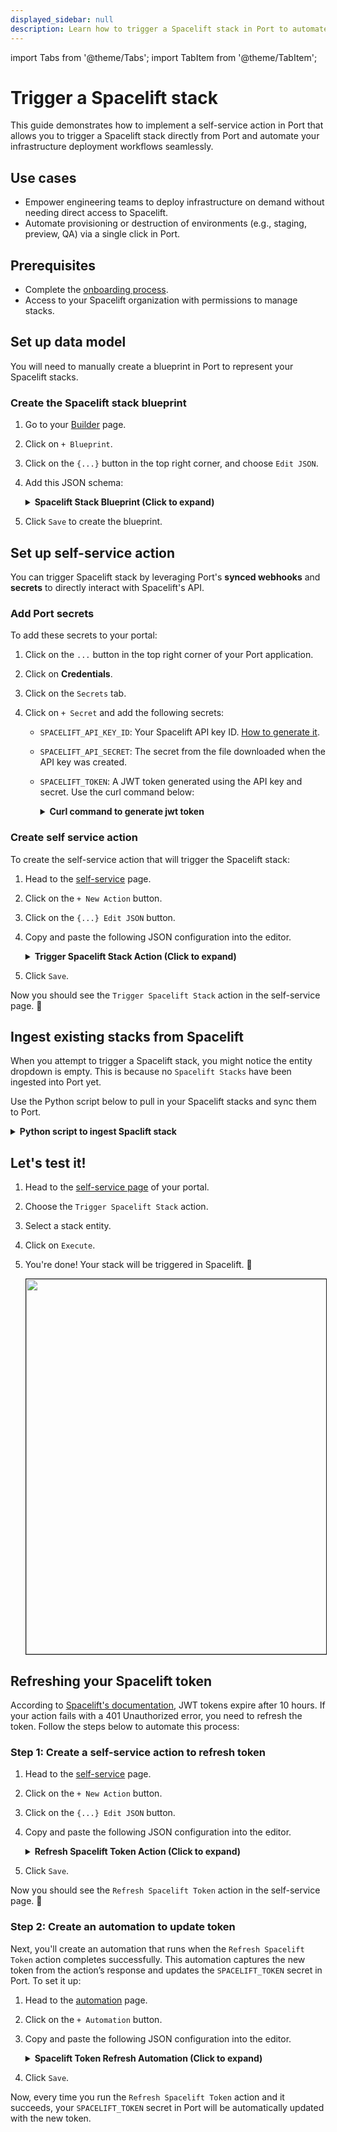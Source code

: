 ```yaml
---
displayed_sidebar: null
description: Learn how to trigger a Spacelift stack in Port to automate infrastructure workflows
---
```


import Tabs from '@theme/Tabs';
import TabItem from '@theme/TabItem';

# Trigger a Spacelift stack

This guide demonstrates how to implement a self-service action in Port that allows you to trigger a Spacelift stack directly from Port and automate your infrastructure deployment workflows seamlessly.

## Use cases
- Empower engineering teams to deploy infrastructure on demand without needing direct access to Spacelift.
- Automate provisioning or destruction of environments (e.g., staging, preview, QA) via a single click in Port.


## Prerequisites

- Complete the [onboarding process](/getting-started/overview).
- Access to your Spacelift organization with permissions to manage stacks.

## Set up data model

You will need to manually create a blueprint in Port to represent your Spacelift stacks. 

<h3>Create the Spacelift stack blueprint</h3>

1. Go to your [Builder](https://app.getport.io/settings/data-model) page.
2. Click on `+ Blueprint`.
3. Click on the `{...}` button in the top right corner, and choose `Edit JSON`.
4. Add this JSON schema:

    <details>
    <summary><b>Spacelift Stack Blueprint (Click to expand)</b></summary>

    ```json showLineNumbers
    {
    "identifier": "space_lift_stack",
    "title": "SpaceLift Stack",
    "icon": "IaC",
    "schema": {
        "properties": {
        "space": {
            "type": "string",
            "title": "Space"
        },
        "label": {
            "items": {
            "type": "string"
            },
            "type": "array",
            "title": "Label"
        },
        "description": {
            "type": "string",
            "title": "Description"
        },
        "repository": {
            "type": "string",
            "title": "Repository"
        },
        "link": {
            "icon": "DefaultProperty",
            "type": "string",
            "title": "Link",
            "format": "url"
        },
        "state": {
            "type": "string",
            "title": "State"
        },
        "git_provider": {
            "type": "string",
            "title": "Git Provider"
        },
        "branch": {
            "type": "string",
            "title": "Branch"
        }
        },
        "required": []
    },
    "mirrorProperties": {},
    "calculationProperties": {},
    "aggregationProperties": {},
    "relations": {}
    }
    ```
    </details>

5. Click `Save` to create the blueprint.

## Set up self-service action

You can trigger Spacelift stack by leveraging Port's **synced webhooks** and **secrets** to directly interact with Spacelift's API. 

<h3>Add Port secrets</h3>

To add these secrets to your portal:

1. Click on the `...` button in the top right corner of your Port application.

2. Click on **Credentials**.

3. Click on the `Secrets` tab.

4. Click on `+ Secret` and add the following secrets:
    - `SPACELIFT_API_KEY_ID`: Your Spacelift API key ID. [How to generate it](https://docs.spacelift.io/integrations/api#spacelift-api-key-token).
    - `SPACELIFT_API_SECRET`: The secret from the file downloaded when the API key was created.
    - `SPACELIFT_TOKEN`: A JWT token generated using the API key and secret. Use the curl command below:

        <details>
        <summary><b>Curl command to generate jwt token</b></summary>

        ```bash showLineNumbers
        curl --location 'https://<your-account>.app.spacelift.io/graphql' \
        --header 'Content-Type: application/json' \
        --data '{"query":"mutation GetSpaceliftToken($id: ID!, $secret: String!) {\n  apiKeyUser(id: $id, secret: $secret) {\n    jwt\n  }\n}\n","variables":{"id":"<YOUR_SPACELIFT_API_KEY_ID>","secret":"<YOUR_SPACELIFT_API_SECRET>"}}'
        ```
        </details>

<h3>Create self service action</h3>

To create the self-service action that will trigger the Spacelift stack:

1. Head to the [self-service](https://app.getport.io/self-serve) page.
2. Click on the `+ New Action` button.
3. Click on the `{...} Edit JSON` button.
4. Copy and paste the following JSON configuration into the editor.

    <details>
    <summary><b>Trigger Spacelift Stack Action (Click to expand)</b></summary>

    :::tip Replace your credentials
    Replace `<YOUR_SPACELIFT_API_URL>` with your actual Spacelift GraphQL API URL. The url follow this pattern: `https://<your_org_id>.app.spacelift.io/graphql`
    :::

    ```json showLineNumbers
    {
    "identifier": "trigger_spacelift_stack",
    "title": "Trigger Spacelift Stack",
    "icon": "Git",
    "description": "A self service action to trigger Spacelift stack",
    "trigger": {
        "type": "self-service",
        "operation": "CREATE",
        "userInputs": {
        "properties": {
            "stack": {
            "title": "Stack",
            "icon": "DefaultProperty",
            "type": "string",
            "blueprint": "space_lift_stack",
            "sort": {
                "property": "$title",
                "order": "ASC"
            },
            "format": "entity"
            }
        },
        "required": [
            "stack"
        ],
        "order": [
            "stack"
        ]
        }
    },
    "invocationMethod": {
        "type": "WEBHOOK",
        "url": "<YOUR_SPACELIFT_API_URL>",
        "agent": false,
        "synchronized": true,
        "method": "POST",
        "headers": {
        "Authorization": "Bearer {{.secrets.SPACELIFT_TOKEN}}",
        "Content-Type": "application/json"
        },
        "body": {
        "query": "mutation ($stackId: ID!) { runTrigger(stack: $stackId) { id title type state createdAt updatedAt branch triggeredBy driftDetection } }",
        "variables": {
            "stackId": "{{.inputs.stack.identifier}}"
        }
        }
    },
    "requiredApproval": false
    }
    ```
    </details>

5. Click `Save`.

Now you should see the `Trigger Spacelift Stack` action in the self-service page. 🎉

## Ingest existing stacks from Spacelift 

When you attempt to trigger a Spacelift stack, you might notice the entity dropdown is empty. This is because no `Spacelift Stacks` have been ingested into Port yet.

Use the Python script below to pull in your Spacelift stacks and sync them to Port.

<details>
<summary><b>Python script to ingest Spaclift stack</b></summary>
:::tip Running the script

1. Install dependencies:

```bash showLineNumbers
pip install loguru httpx
```
2. Export the required environment variables:

```bash showLineNumbers
export SPACELIFT_API_KEY_ENDPOINT=https://your-account.app.spacelift.io/graphql
export SPACELIFT_API_KEY_ID=Your Spacelift API key ID
export SPACELIFT_API_KEY_SECRET=Your Spacelift API secret
export PORT_CLIENT_ID=Your Port client ID
export PORT_CLIENT_SECRET=Your Port client secret
```
3. Save the script to a .py file and run it.

:::

```python showLineNumbers
import os
import httpx
from loguru import logger

# Spacelift API credentials from environment variables
SPACELIFT_API_ENDPOINT = os.environ.get("SPACELIFT_API_KEY_ENDPOINT")
SPACELIFT_API_KEY_ID = os.environ.get("SPACELIFT_API_KEY_ID")
SPACELIFT_API_KEY_SECRET = os.environ.get("SPACELIFT_API_KEY_SECRET")

# Port API credentials
PORT_CLIENT_ID = os.environ.get("PORT_CLIENT_ID", "your id")
PORT_CLIENT_SECRET = os.environ.get("PORT_CLIENT_SECRET", "your secret")
PORT_API_URL = "https://api.getport.io/v1"
PORT_BLUEPRINT_ID = "space_lift_stack"

# === GraphQL Token Mutation ===
TOKEN_MUTATION = """
mutation GetSpaceliftToken($apiKeyId: ID!, $apiKeySecret: String!) {
  apiKeyUser(id: $apiKeyId, secret: $apiKeySecret) {
    jwt
  }
}
"""
TOKEN_MUTATION_VARIABLES = {
    "apiKeyId": SPACELIFT_API_KEY_ID,
    "apiKeySecret": SPACELIFT_API_KEY_SECRET
}

# === Default Stack Query ===
LIST_STACK_QUERY = """
{
  stacks {
    id
    name
    space
    administrative
    state
    description
    repository
    repositoryURL
    provider
    labels
    branch
    namespace
    entityCount
  }
}
"""


async def get_spacelift_jwt_token():
    async with httpx.AsyncClient() as client:
        response = await client.post(
            SPACELIFT_API_ENDPOINT,
            json={"query": TOKEN_MUTATION, "variables": TOKEN_MUTATION_VARIABLES},
        )
        response.raise_for_status()
        jwt = response.json()["data"]["apiKeyUser"]["jwt"]
        logger.success("Successfully fetched Spacelift JWT token")
        return jwt


async def get_spacelift_stacks(jwt_token: str):
    headers = {"Authorization": f"Bearer {jwt_token}"}
    async with httpx.AsyncClient() as client:
        response = await client.post(
            SPACELIFT_API_ENDPOINT,
            json={"query": LIST_STACK_QUERY},
            headers=headers,
        )
        response.raise_for_status()
        logger.success("Successfully fetched stacks data from Spacelift")
        return response.json()["data"]["stacks"]


async def get_port_access_token():
    credentials = {"clientId": PORT_CLIENT_ID, "clientSecret": PORT_CLIENT_SECRET}
    async with httpx.AsyncClient() as client:
        response = await client.post(f"{PORT_API_URL}/auth/access_token", json=credentials)
        response.raise_for_status()
        token = response.json()["accessToken"]
        logger.success("Successfully fetched Port access token")
        return token


async def create_port_entity(access_token: str, stack: dict):
    headers = {"Authorization": f"Bearer {access_token}"}

    entity = {
        "identifier": stack["id"],
        "title": stack["name"],
        "properties": {
            "space": stack.get("space", ""),
            "label": stack.get("labels", []),
            "description": stack.get("description", ""),
            "repository": stack.get("repository", ""),
            "state": stack.get("state", ""),
            "git_provider": stack.get("provider", ""),
            "branch": stack.get("branch", "")
        },
        "relations": {}
    }

    async with httpx.AsyncClient() as client:
        response = await client.post(
            f"{PORT_API_URL}/blueprints/{PORT_BLUEPRINT_ID}/entities?upsert=true",
            json=entity,
            headers=headers
        )
        response.raise_for_status()
        logger.info(f"Upserted entity to Port: {stack['id']}")
        return response.json()


async def main():
    try:
        jwt_token = await get_spacelift_jwt_token()
        stacks = await get_spacelift_stacks(jwt_token)
        access_token = await get_port_access_token()

        for stack in stacks:
            await create_port_entity(access_token, stack)

        logger.success("Finished syncing all stacks to Port")
    except Exception as e:
        logger.error(f"Failed: {e}")


if __name__ == "__main__":
    import asyncio
    asyncio.run(main())
```
</details>

## Let's test it!

1. Head to the [self-service page](https://app.getport.io/self-serve) of your portal.

2. Choose the `Trigger Spacelift Stack` action.

3. Select a stack entity.

4. Click on `Execute`.

5. You're done! Your stack will be triggered in Spacelift.  🎉
    
    <img src="/img/guides/spaceliftStackTrigger.png" width="600px" border="1px" />

## Refreshing your Spacelift token
According to [Spacelift's documentation](https://docs.spacelift.io/integrations/api#insomnia-setup), JWT tokens expire after 10 hours. If your action fails with a 401 Unauthorized error, you need to refresh the token. Follow the steps below to automate this process:

<h3>Step 1: Create a self-service action to refresh token</h3>

1. Head to the [self-service](https://app.getport.io/self-serve) page.
2. Click on the `+ New Action` button.
3. Click on the `{...} Edit JSON` button.
4. Copy and paste the following JSON configuration into the editor.

    <details>
    <summary><b>Refresh Spacelift Token Action (Click to expand)</b></summary>

    :::tip Replace your credentials
    Replace `<YOUR_SPACELIFT_API_URL>` with your actual Spacelift GraphQL API URL.
    The url follow this pattern: `https://<your_org_id>.app.spacelift.io/graphql`
    :::

    ```json showLineNumbers
    {
    "identifier": "refresh_spacelift_token",
    "title": "Refresh Spacelift Token",
    "icon": "Git",
    "description": "A self service action to refresh Spacelift token",
    "trigger": {
        "type": "self-service",
        "operation": "CREATE",
        "userInputs": {
        "properties": {},
        "required": [],
        "order": []
        }
    },
    "invocationMethod": {
        "type": "WEBHOOK",
        "url": "https://<your-account>.app.spacelift.io/graphql",
        "agent": false,
        "synchronized": true,
        "method": "POST",
        "headers": {
        "Content-Type": "application/json"
        },
        "body": {
        "query": "mutation GetSpaceliftToken($id: ID!, $secret: String!) { apiKeyUser(id: $id, secret: $secret) { jwt } }",
        "variables": {
            "id": "{{.secrets.SPACELIFT_API_KEY_ID}}",
            "secret": "{{.secrets.SPACELIFT_API_KEY_SECRET}}"
        }
        }
    },
    "requiredApproval": false
    }
    ```
    </details>

5. Click `Save`.

Now you should see the `Refresh Spacelift Token` action in the self-service page. 🎉

<h3> Step 2: Create an automation to update token</h3>

Next, you'll create an automation that runs when the `Refresh Spacelift Token` action completes successfully. This automation captures the new token from the action’s response and updates the `SPACELIFT_TOKEN` secret in Port. To set it up:

1. Head to the [automation](https://app.getport.io/settings/automations) page.
2. Click on the `+ Automation` button.
3. Copy and paste the following JSON configuration into the editor.
    <details>
    <summary><b>Spacelift Token Refresh Automation (Click to expand)</b></summary>

    ```json showLineNumbers
    {
    "identifier": "spacelift_token_refresh_sync",
    "title": "Refresh Spacelift Token",
    "description": "Updates the Port secret with the new Spacelift jwt token",
    "trigger": {
        "type": "automation",
        "event": {
        "type": "RUN_UPDATED",
        "actionIdentifier": "refresh_spacelift_token"
        },
        "condition": {
        "type": "JQ",
        "expressions": [
            ".diff.after.status == \"SUCCESS\""
        ],
        "combinator": "and"
        }
    },
    "invocationMethod": {
        "type": "WEBHOOK",
        "url": "https://api.port.io/v1/organization/secrets/SPACELIFT_TOKEN",
        "agent": false,
        "synchronized": true,
        "method": "PATCH",
        "headers": {},
        "body": {
        "secretValue": "{{ .event.diff.after.response.data.apiKeyUser.jwt  }}",
        "description": "Refreshed Spacelift API token"
        }
    },
    "publish": true
    }
    ```
    </details>

4. Click `Save`.

Now, every time you run the `Refresh Spacelift Token` action and it succeeds, your `SPACELIFT_TOKEN` secret in Port will be automatically updated with the new token.